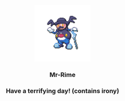 <p align="center">
    <img src="https://raw.githubusercontent.com/PokeAPI/sprites/master/sprites/pokemon/866.png" width="150" height="150">
</p>
<h3 align="center"> <b>Mr-Rime</b></h3>
<h3 align="center">Have a terrifying day! (contains irony)</h3>
